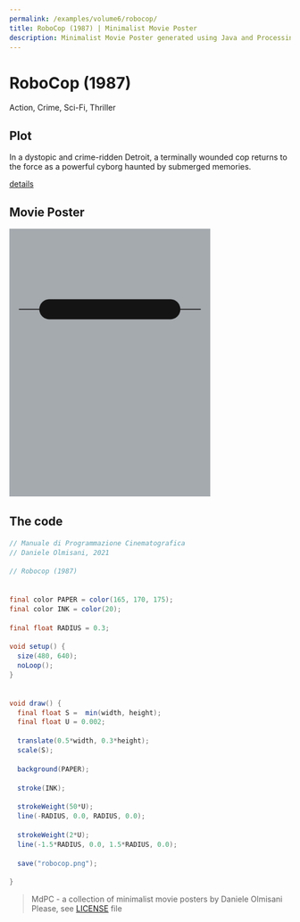```yaml
---
permalink: /examples/volume6/robocop/
title: RoboCop (1987) | Minimalist Movie Poster
description: Minimalist Movie Poster generated using Java and Processing.
---
```


# RoboCop (1987)

Action, Crime, Sci-Fi, Thriller

## Plot
In a dystopic and crime-ridden Detroit, a terminally wounded cop returns to the force as a powerful cyborg haunted by submerged memories.

[details](https://www.imdb.com/title/tt0093870/)

## Movie Poster
<img src="robocop.png"  width="360px" title="RoboCop">


## The code
```java
// Manuale di Programmazione Cinematografica
// Daniele Olmisani, 2021

// Robocop (1987)


final color PAPER = color(165, 170, 175);
final color INK = color(20);

final float RADIUS = 0.3;

void setup() {
  size(480, 640);
  noLoop();
}


void draw() {
  final float S =  min(width, height);
  final float U = 0.002;

  translate(0.5*width, 0.3*height);
  scale(S);
  
  background(PAPER);
  
  stroke(INK);
  
  strokeWeight(50*U);
  line(-RADIUS, 0.0, RADIUS, 0.0);
  
  strokeWeight(2*U);
  line(-1.5*RADIUS, 0.0, 1.5*RADIUS, 0.0);
  
  save("robocop.png");
 
}

```

> MdPC - a collection of minimalist movie posters
> by Daniele Olmisani
> Please, see [LICENSE](../../../LICENSE) file
